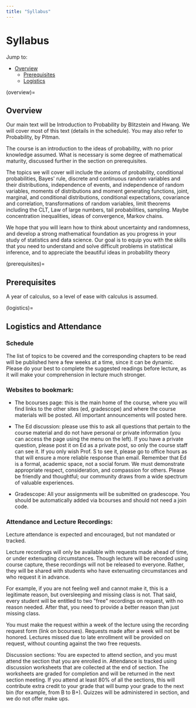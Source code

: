 ```yaml
---
title: "Syllabus"
---
```


# Syllabus

Jump to:

- [Overview](#overview)
  - [Prerequisites](#prerequisites)
  - [Logistics](#logistics)


(overview)=
## Overview

Our main text will be Introduction to Probability by Blitzstein and Hwang. We will cover most of this text (details in the schedule). You may also refer to Probability, by Pitman. 

The course is an introduction to the ideas of probability, with no prior knowledge assumed. What is necessary is some degree of mathematical maturity, discussed further in the section on prerequisites. 

The topics we will cover will include the axioms of probability, conditional probabilities, Bayes' rule, discrete and continuous random variables and their distributions, independence of events, and independence of random variables, moments of distributions and moment generating functions, joint, marginal, and conditional distributions, conditional expectations, covariance and correlation, transformations of random variables, limit theorems including the CLT, Law of large numbers, tail probabilities, sampling. Maybe concentration inequalities, ideas of convergence, Markov chains. 

We hope that you will learn how to think about uncertainty and randomness, and develop a strong mathematical foundation as you progress in your study of statistics and data science. Our goal is to equip you with the skills that you need to understand and solve difficult problems in statistical inference, and to appreciate the beautiful ideas in probability theory


(prerequisites)=
## Prerequisites

A year of calculus, so a level of ease with calculus is assumed.


(logistics)=
## Logistics and Attendance

### Schedule

The list of topics to be covered and the corresponding chapters to be read will be published here a few weeks at a time, since it can be dynamic. Please do your best to complete the suggested readings before lecture, as it will make your comprehension in lecture much stronger.

### Websites to bookmark:

- The bcourses page: this is the main home of the course, where you will find links to the other sites (ed, gradescope) and where the course materials will be posted. All important announcements will posted here.

- The Ed discussion: please use this to ask all questions that pertain to the course material and do not have personal or private information (you can access the page using the menu on the left). If you have a private question, please post it on Ed as a private post, so only the course staff can see it. If you only wish Prof. S to see it, please go to office hours as that will ensure a more reliable response than email. Remember that Ed is a formal, academic space, not a social forum. We must demonstrate appropriate respect, consideration, and compassion for others. Please be friendly and thoughtful; our community draws from a wide spectrum of valuable experiences. 

- Gradescope: All your assignments will be submitted on gradescope. You should be automatically added via bcourses and should not need a join code.

### Attendance and Lecture Recordings:

Lecture attendance is expected and encouraged, but not mandated or tracked.

Lecture recordings will only be available with requests made ahead of time, or under extenuating circumstances. Though lecture will be recorded using course capture, these recordings will not be released to everyone. Rather, they will be shared with students who have extenuating circumstances and who request it in advance.

For example, if you are not feeling well and cannot make it, this is a legitimate reason, but oversleeping and missing class is not. That said, every student will be entitled to two "free" recordings on request, with no reason needed. After that, you need to provide a better reason than just missing class.

You must make the request within a week of the lecture using the recording request form (link on bcourses). Requests made after a week will not be honored. Lectures missed due to late enrollment will be provided on request, without counting against the two free requests.

Discussion sections: You are expected to attend section, and you must attend the section that you are enrolled in. Attendance is tracked using discussion worksheets that are collected at the end of section. The worksheets are graded for completion and will be returned in the next section meeting. If you attend at least 80% of all the sections, this will contribute extra credit to your grade that will bump your grade to the next bin (for example, from B to B+).  Quizzes will be administered in section, and we do not offer make ups.
